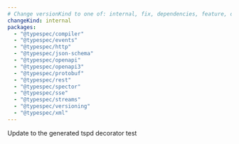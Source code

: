 ```yaml
---
# Change versionKind to one of: internal, fix, dependencies, feature, deprecation, breaking
changeKind: internal
packages:
  - "@typespec/compiler"
  - "@typespec/events"
  - "@typespec/http"
  - "@typespec/json-schema"
  - "@typespec/openapi"
  - "@typespec/openapi3"
  - "@typespec/protobuf"
  - "@typespec/rest"
  - "@typespec/spector"
  - "@typespec/sse"
  - "@typespec/streams"
  - "@typespec/versioning"
  - "@typespec/xml"
---
```


Update to the generated tspd decorator test
